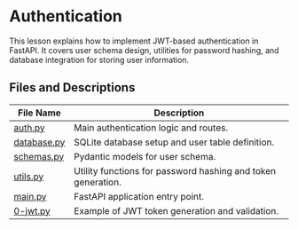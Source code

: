 # Authentication

This lesson explains how to implement JWT-based authentication in FastAPI. It covers user schema design, utilities for password hashing, and database integration for storing user information.

## Files and Descriptions

| File Name                                      | Description                                                       |
|------------------------------------------------|-------------------------------------------------------------------|
| [auth.py](auth.py)                             | Main authentication logic and routes.                             |
| [database.py](database.py)                     | SQLite database setup and user table definition.                  |
| [schemas.py](schemas.py)                       | Pydantic models for user schema.                                  |
| [utils.py](utils.py)                           | Utility functions for password hashing and token generation.      |
| [main.py](main.py)                             | FastAPI application entry point.                                  |
| [0-jwt.py](0-jwt.py)                           | Example of JWT token generation and validation.                   |
